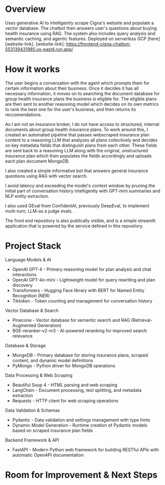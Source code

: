 # Overview
Uses generative AI to intelligently scrape Cigna's website and populate a vector database. The chatbot then answers user's questions about buying health insurance using RAG. The system also includes query analysis and semantic caching, and agentic features. Deployed on serverless GCP [here][website-link]. 
[website-link]: https://frontend-cigna-chatbot-553139431985.us-east4.run.app/

# How it works

The user begins a conversation with the agent which prompts them for certain information about their business. Once it decides it has all necessary information, it moves on to searching the document database for group health insurance plans the business is eligible for. The eligible plans are then sent to another reasoning model which decides on its own metrics to rank the best one for the user's business, and then returns its reccomendations.

As I am not an insurance broker, I do not have access to structured, internal documents about group health insurance plans. To work around this, I created an automated pipeline that passes webscraped insurance plan content to a reasoning LLM that analyzes all plans collectively and decides on key metadata fields that distinguish plans from each other. These fields are sent back to a reasoning LLM along with the original, unstructured insurance plan which then populates the fields accordingly and uploads each plan document MongoDB. 

I also created a simple informative bot that answers general insurance questions using RAG with vector search. 

I avoid latency and exceeding the model's context window by pruning the initial part of conversation history intelligently with GPT-mini summaries and NLP entity extraction.

I also used GEval from ConfidentAI, previously DeepEval, to implement multi-turn, LLM-as a judge evals.

The front end repository is also publically visible, and is a simple streamlit application that is powered by the service defined in this repository. 

# Project Stack

  Language Models & AI
  - OpenAI GPT-4 - Primary reasoning model for plan analysis and chat interactions
  - OpenAI GPT-4o-mini - Lightweight model for query rewriting and plan discovery
  - Transformers - Hugging Face library with BERT for Named Entity Recognition (NER)
  - Tiktoken - Token counting and management for conversation history

  Vector Database & Search
  - Pinecone - Vector database for semantic search and RAG (Retrieval-Augmented Generation)
  - BGE-reranker-v2-m3 - AI-powered reranking for improved search relevance

  Database & Storage
  - MongoDB - Primary database for storing insurance plans, scraped content, and dynamic model definitions
  - PyMongo - Python driver for MongoDB operations

  Data Processing & Web Scraping
  - Beautiful Soup 4 - HTML parsing and web scraping
  - LangChain - Document processing, text splitting, and metadata extraction
  - Requests - HTTP client for web scraping operations

  Data Validation & Schemas
  - Pydantic - Data validation and settings management with type hints
  - Dynamic Model Generation - Runtime creation of Pydantic models based on scraped insurance plan fields

  Backend Framework & API
  - FastAPI - Modern Python web framework for building RESTful APIs with automatic OpenAPI documentation

# Room for Improvement & Next Steps
